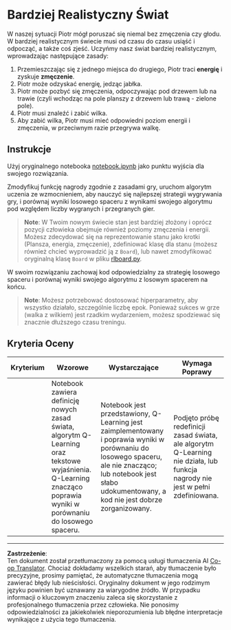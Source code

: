 <!--
CO_OP_TRANSLATOR_METADATA:
{
  "original_hash": "68394b2102d3503882e5e914bd0ff5c1",
  "translation_date": "2025-09-03T18:36:35+00:00",
  "source_file": "8-Reinforcement/1-QLearning/assignment.md",
  "language_code": "pl"
}
-->
# Bardziej Realistyczny Świat

W naszej sytuacji Piotr mógł poruszać się niemal bez zmęczenia czy głodu. W bardziej realistycznym świecie musi od czasu do czasu usiąść i odpocząć, a także coś zjeść. Uczyńmy nasz świat bardziej realistycznym, wprowadzając następujące zasady:

1. Przemieszczając się z jednego miejsca do drugiego, Piotr traci **energię** i zyskuje **zmęczenie**.
2. Piotr może odzyskać energię, jedząc jabłka.
3. Piotr może pozbyć się zmęczenia, odpoczywając pod drzewem lub na trawie (czyli wchodząc na pole planszy z drzewem lub trawą - zielone pole).
4. Piotr musi znaleźć i zabić wilka.
5. Aby zabić wilka, Piotr musi mieć odpowiedni poziom energii i zmęczenia, w przeciwnym razie przegrywa walkę.

## Instrukcje

Użyj oryginalnego notebooka [notebook.ipynb](notebook.ipynb) jako punktu wyjścia dla swojego rozwiązania.

Zmodyfikuj funkcję nagrody zgodnie z zasadami gry, uruchom algorytm uczenia ze wzmocnieniem, aby nauczyć się najlepszej strategii wygrywania gry, i porównaj wyniki losowego spaceru z wynikami swojego algorytmu pod względem liczby wygranych i przegranych gier.

> **Note**: W Twoim nowym świecie stan jest bardziej złożony i oprócz pozycji człowieka obejmuje również poziomy zmęczenia i energii. Możesz zdecydować się na reprezentowanie stanu jako krotki (Plansza, energia, zmęczenie), zdefiniować klasę dla stanu (możesz również chcieć wyprowadzić ją z `Board`), lub nawet zmodyfikować oryginalną klasę `Board` w pliku [rlboard.py](../../../../8-Reinforcement/1-QLearning/rlboard.py).

W swoim rozwiązaniu zachowaj kod odpowiedzialny za strategię losowego spaceru i porównaj wyniki swojego algorytmu z losowym spacerem na końcu.

> **Note**: Możesz potrzebować dostosować hiperparametry, aby wszystko działało, szczególnie liczbę epok. Ponieważ sukces w grze (walka z wilkiem) jest rzadkim wydarzeniem, możesz spodziewać się znacznie dłuższego czasu treningu.

## Kryteria Oceny

| Kryterium | Wzorowe                                                                                                                                                                                                 | Wystarczające                                                                                                                                                                           | Wymaga Poprawy                                                                                                                             |
| --------- | ------------------------------------------------------------------------------------------------------------------------------------------------------------------------------------------------------- | --------------------------------------------------------------------------------------------------------------------------------------------------------------------------------------- | ------------------------------------------------------------------------------------------------------------------------------------------ |
|           | Notebook zawiera definicję nowych zasad świata, algorytm Q-Learning oraz tekstowe wyjaśnienia. Q-Learning znacząco poprawia wyniki w porównaniu do losowego spaceru.                                    | Notebook jest przedstawiony, Q-Learning jest zaimplementowany i poprawia wyniki w porównaniu do losowego spaceru, ale nie znacząco; lub notebook jest słabo udokumentowany, a kod nie jest dobrze zorganizowany. | Podjęto próbę redefinicji zasad świata, ale algorytm Q-Learning nie działa, lub funkcja nagrody nie jest w pełni zdefiniowana.             |

---

**Zastrzeżenie**:  
Ten dokument został przetłumaczony za pomocą usługi tłumaczenia AI [Co-op Translator](https://github.com/Azure/co-op-translator). Chociaż dokładamy wszelkich starań, aby tłumaczenie było precyzyjne, prosimy pamiętać, że automatyczne tłumaczenia mogą zawierać błędy lub nieścisłości. Oryginalny dokument w jego rodzimym języku powinien być uznawany za wiarygodne źródło. W przypadku informacji o kluczowym znaczeniu zaleca się skorzystanie z profesjonalnego tłumaczenia przez człowieka. Nie ponosimy odpowiedzialności za jakiekolwiek nieporozumienia lub błędne interpretacje wynikające z użycia tego tłumaczenia.